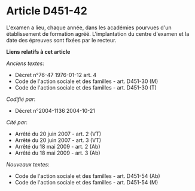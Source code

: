 # Article D451-42

L'examen a lieu, chaque année, dans les académies pourvues d'un établissement de formation agréé. L'implantation du centre
d'examen et la date des épreuves sont fixées par le recteur.

**Liens relatifs à cet article**

_Anciens textes_:

  - Décret n°76-47 1976-01-12 art. 4
  - Code de l'action sociale et des familles - art. D451-30 (M)
  - Code de l'action sociale et des familles - art. D451-30 (T)

_Codifié par_:

  - Décret n°2004-1136 2004-10-21

_Cité par_:

  - Arrêté du 20 juin 2007 - art. 2 (VT)
  - Arrêté du 20 juin 2007 - art. 3 (VT)
  - Arrêté du 18 mai 2009 - art. 2 (Ab)
  - Arrêté du 18 mai 2009 - art. 3 (Ab)

_Nouveaux textes_:

  - Code de l'action sociale et des familles - art. D451-54 (Ab)
  - Code de l'action sociale et des familles - art. D451-54 (M)
